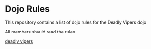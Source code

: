 Dojo Rules
==========

This repository contains a list of dojo rules for the Deadly Vipers dojo

All members should read the rules

[deadly vipers](https://github.com/deadlyvipers)


